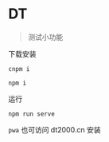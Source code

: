 # DT

> 测试小功能

下载安装

```
cnpm i 
```

```
npm i
```

运行

```
npm run serve
```

`pwa` 也可访问 dt2000.cn 安装
